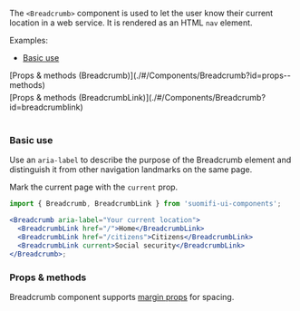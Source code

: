 The `<Breadcrumb>` component is used to let the user know their current location in a web service. It is rendered as an HTML `nav` element.

Examples:

- [Basic use](./#/Components/Breadcrumb?id=basic-use)

<div style="margin-bottom: 5px">
 [Props & methods (Breadcrumb)](./#/Components/Breadcrumb?id=props--methods)
</div>
<div style="margin-bottom: 40px">
  [Props & methods (BreadcrumbLink)](./#/Components/Breadcrumb?id=breadcrumblink)
</div>

### Basic use

Use an `aria-label` to describe the purpose of the Breadcrumb element and distinguish it from other navigation landmarks on the same page.

Mark the current page with the `current` prop.

```jsx
import { Breadcrumb, BreadcrumbLink } from 'suomifi-ui-components';

<Breadcrumb aria-label="Your current location">
  <BreadcrumbLink href="/">Home</BreadcrumbLink>
  <BreadcrumbLink href="/citizens">Citizens</BreadcrumbLink>
  <BreadcrumbLink current>Social security</BreadcrumbLink>
</Breadcrumb>;
```

### Props & methods

Breadcrumb component supports [margin props](./#/Spacing/Margin%20props) for spacing.

